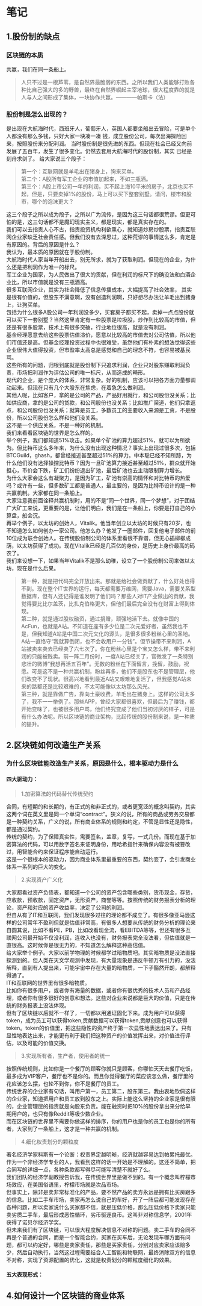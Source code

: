 # 笔记
## 1.股份制的缺点
### 区块链的本质
  共赢，我们在同一条船上。
> 人只不过是一根芦苇，是自然界最脆弱的东西。之所以我们人类能够打败各种比自己强大的多的野兽，最终在自然界崛起主宰地球，很大程度靠的就是人与人之间形成了集体，一块协作共赢。————帕斯卡（法）

### 股份制是怎么出现的？
  是出现在大航海时代，西班牙人，葡萄牙人，英国人都要坐船出去冒险，可是单个人都没有那么多钱，只好大家一块凑一凑
  钱，成立股份公司，每次出海探险回来，按照股份来分配利润。
  当时股份制是很先进的东西。但现在社会已经又向前发展了五百年，发生了很多变化。仍然去套用大航海时代的股份制，其实
  已经是刻舟求剑了。
  给大家说三个段子：
  >第一个：互联网就是羊毛出在猪身上，狗来买单。<br/>
   第二个：A股所有军工企业的市值加起来，不如三瓶酒。<br/>
   第三个：A股上市公司一年的利润，买不起上海10平米的房子，北京也买不起，但是，只要卖掉1%的股份，马上可以买下整套别墅。请问，楼市和股市，哪个的泡沫更大？
  
  这三个段子之所以成为段子，之所以广为流传，是因为这三句话都很荒谬。但更可怕的是，这三句话都不是魔幻现实主义，都是现实，都是真实存在的。<br/>
  我们可以去指责人心不古，指责投资机构利欲熏心，就知道炒房炒股票，指责互联网企业家缺乏社会责任感。但我们没有去深思过，这种荒谬的事情这么多，肯定是有原因的。背后的原因是什么？<br/>
  我认为，最本质的原因就在于股份制。<br/>
  大航海时代人家当年开船出去，别无所求，就为了获取利润。但现在的企业，为什么还是把利润作为唯一的标尺。<br/>
  军工企业为国家，为人民做出了很大的贡献，但在利润的标尺下的确没法和白酒企业比，所以市值就是没有三瓶酒高。<br/>
  很多互联网企业，其实为社会降低了信息传播成本，大幅提高了社会效率， 其实是很有价值的，但股东不满意啊，没有创造利润啊，只好想尽办法让羊毛出到猪身上，让狗买单。<br/>
  包括为什么很多A股公司一年利润没多少，买套房子都买不起，卖掉一点点股份就可以买下一套别墅？当然这里肯定有一些股票是垃圾股，炒作到比较高的市值，但还是有很多股票，技术上有很多突破，行业地位很高，就是没有利润。<br/>
  基金经理愿意去给这些股票估值溢价，愿意以比较高的市值去对公司估值，所以他们市值还是高。但基金经理投资过程中也很难受，虽然他们有朴素的想法觉得这些企业很伟大值得投资，但市盈率太高总是感觉和自己的理念不符，也容易被基民骂。<br/>
  这些所有的问题，归根到底就是股份制下只追求利润，企业只对股东赚取利润负责，市场把利润作为评估公司的唯一标尺，从而造成的畸形。<br/>
  现代的企业，是个庞大的体系，非常复杂。好的机制，应该可以把各方面力量都调动起来。但现在只有几个大股东在焦虑，在着急怎么做利润。<br/>
  其他人呢，比如客户，拿的是公司的产品，产品好用就行，和公司股份没关系；比如供应商，拿的是公司的贷款，和公司股份也没关系；比如推广渠道，他们只拿返点，和公司股份也没关系；就算是员工，多数员工的主要收入来源是工资，不是股份，所以公司股份怎么样和他们没关系。<br/>
  这不是一个供应关系，不是一种好的机制。<br/>
  我们来看看区块链的世界是怎么样的。<br/>
  举个例子，我们都知道51%攻击。如果单个矿池的算力超过51%，就可以为所欲为。但比特币这么多年来，为什么没有出现这种情况？事实上出现过很多次，包括BTCGuild，ghash，都曾经接近甚至超过51%的算力。中本聪已经不知所踪，为什么他们没有选择操控比特币？因为一旦矿池算力接近甚至超过51%，群众就开始担心，币价会下跌，矿工们纷纷退出矿池，最后矿池也去主动限制算力增长。<br/>
  为什么大家会这么有凝聚力，是因为矿工，矿池有崇高的情怀和对比特币的热爱吗？或许有一些，但多数矿工都是普通人，最主要的，是因为比特币设计的是一种共赢机制。大家都在同一条船上。<br/>
  大家注意我前面诠释共赢机制时，用的不是“同一个世界，同一个梦想”，对于团结广大矿工来说，更重要的是，让他们明白，我们是在一条船上，你要是打自己的小算盘，船会沉。<br/>
  再举个例子，以太坊的创始人，Vitalik。他当年创立以太坊的时候只有20岁，也不知道怎么如何创办一家公司。他怎么办？他发了一圈邮件，回复他电子邮件的前10位成为联合创始人。在传统股份制公司的体系里看很不靠谱，但无心插柳柳成荫，以太坊获得了成功。现在Vitalik已经是几百亿的身价，是历史上身价最高的码农了。<br/>
  我们来设想一下，如果当年Vitalik不是那么幼稚，设立了一个股份制公司来做以太坊，现在是什么后果。<br/>
  >第一种，就是把代码完全开放出来。那就是给社会做贡献了，什么好处也得不到。现在整个IT世界的运行，每天都需要万维网，需要Java，需要关系型数据库，但有人还记得是谁发明了他们吗？那些人对IT产业做出的贡献，我觉得要比比尔盖茨，比扎克伯格更大，但他们最后完全没有在财富上得到体现。<br/>
  >第二种，就是通过股权融资，通过捐赠，顽强地活下去。就像中国的AcFun，也就是A站。不知道在座有多少位是二次元爱好者，虽然我也不是，但我知道A站是中国二次元文化的源头，是很多很多粉丝心里的圣地。A站一直恪守“我就算倒闭，也不会收用户一分钱”。但节操带不来利润，A站被卖来卖去已经卖了六七次了。你在粉丝心里是个宝又怎么样，带不来利润的只能被贱卖。前一阵二月份时，一度A站已经关了，官微发了一条特别悲壮的微博“我想再活五百年”。无数的粉丝在下面留言，挽留，鼓励，祝愿。可是这不是一种共赢机制，粉丝再多，他们不是股东也不是管理层，他们改变不了现状。很高兴地看到最近A站又艰难地复活了，但我感觉A站未来的路都还是比较艰难的，不太可能像以太坊那么风光。<br/>
  >第三种，就是靠做广告，靠向土豪收费，羊毛出在猪身上。这样的公司太多了，我不一一举例了。那些APP，曾经大家都很喜欢，但最后为了赚钱，都开始变味了，也被很多用户骂，他们终究变成了他们当初讨厌的样子，可是有什么办法呢。所以区块链的商业架构，比起传统的股份制来说，是一种质的提升。

## 2.区块链如何改造生产关系
### 为什么区块链能改造生产关系，原因是什么，根本驱动力是什么
#### 四大驱动力：
>1.加密算法的代码替代传统契约<br/>

  合同，有短期的和长期的，有正式的和非正式的，或者更宽泛的概念叫契约，其实这两个词在英文里是同一个单词“contract”。狭义的说，所有的商品或劳务交易都是一种契约关系，广义的说，所有商业体系的规则和约定，不管是显性还是隐性，都是通过契约。<br/>
  传统的契约，为了保障真实性，需要签名，盖章，复写，一式几份。而现在基于加密算法的代码，可以用数字签名来证明身份，用哈希指针来确保内容没有被篡改过，用智能合约来保证程序能自动运行。<br/>
  这是一个很根本的驱动力，因为商业体系里最重要的东西，契约变了，会引发商业体系一系列的巨大的变化。<br/>
>2.实现资产广义化<br/>

  大家都看过资产负债表，都知道一个公司的资产包含哪些类别，货币现金，存货，应收款，预收款，固定资产，无形资产，商誉等等。按照传统的财务报表分析的理论，资产和对应的资产收益率，决定了公司的利润。<br/>
  但自从有了IT和互联网，我们发现很多过往的理论都不成立了。有很多像亚马逊这样的公司常年不盈利但就是估值非常高，有很多人想要从传统的财务分析的理论来自圆其说，比如不看PE，PB，比如改看现金流，看EBITDA等等，但还有很多互联网公司最开始不仅没利润，连收入也没有，财务报表完全没法看，但估值就是一直很高。这时候你是很无力的，不知道怎么解释这种高估值。<br/>
  给大家举个例子。大家以前学物理的时候都学过暗物质吧。其实暗物质是没法直接探测到的。但人类在天文学观测中发现，有大量现象是违反牛顿万有引力的，没法解释，直到有人提出来，可能宇宙中存在大量的暗物质，一下子豁然开朗，都解释得通了。<br/>
  IT和互联网的世界里有很多暗物质。<br/>
  比如你有很多用户，或者你有海量的数据，或者你有很优秀的技术人员和产品经理，或者你有很多很好的创意和想法。这些对企业来说都是巨大的价值，只是在传统的财务报表上没法体现。<br/>
  但有了区块链以后就不一样了，一切都以用通证固化下来。成为用户可以获得token，成为员工可以获得token,贡献数据可以获得token,贡献创意也可以获得token。token的价值里，把这些隐性的资产终于第一次显性地表达出来了。只有显性地表达出来，才能更有利于我们把这种资产的价值发挥出来，对价值进行评估，以及可能的价值交换。<br/>
>3.实现所有者，生产者，使用者的统一<br/>
  
  按照传统规则，比如你是一个餐厅的顾客你就只是顾客，你哪怕天天去餐厅吃饭，最多成为VIP客户，餐厅也不是你的。而且你觉得餐厅的菜应该怎么做，餐厅里的花应该怎么摆，也轮不到你，你不是餐厅的员工。<br/>
  传统世界的企业家有句话，叫用户第一，员工第二，股东第三。我由衷地钦佩这样的企业家，知道把用户和员工放到股东之上。实际上能这么坚持的企业家是很有限的，企业管理层的指责就是向股东负责。能在融资时把10%的股份拿出来分给早期用户的，也只有像Reddit等极少数企业。<br/>
  而在区块链的世界里不需要你做这样的排序，你的用户也是你的员工也是你的所有者，大家到了一条船上，这才是一种共赢的机制。<br/>
>4.细化权责划分的颗粒度<br/>

  著名经济学家科斯有一个论断：权责界定越明晰，经济就越容易达到帕累托最优。作为一个非经济学专业的人，我看到这样的话一开始是不理解的。这还不简单，把合同写的详细一点，各种条款都写得尽可能写清楚不就好了么。<br/>
  我们团队的经济学副教授告诉我，在传统世界里是做不到的。有一个概念叫柠檬市场效应，在美国俗语里，柠檬市场就是次品市场。<br/>
  但事实上，除非是卖非常标准化的产品，要不然产品的卖方永远是拥有比买房跟多的信息。比如二手车市场，卖家再怎么说自己的车好，开了一阵后都可能发现存在各种问题，所以卖家说什么买家都不信，就是压低价格，那么压低价格下卖家只能卖劣质二手车，最后形成恶性循环，劣币驱逐良币。这叫非对称信息学，2001年获得了诺贝尔经济学奖。<br/>
  但未来我们有了区块链，可以很大程度解决信息不对称的问题。卖二手车的合同不再是个普通的合同，而是一个智能合约，买家在买车后，无论发现车哪方面有问题，都可以约定好，哪些是卖家责任，那些是买家责任，分别对应卖家应该赔多少，然后自动执行，当然这过程需要结合人工智能和物联网，最终消除双方的信息不对称，实现了资源配置的优化，这就是权责划分的颗粒度细化的效果。<br/>
  
#### 五大表现形式：
  >
## 4.如何设计一个区块链的商业体系
